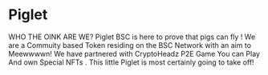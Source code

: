 # Piglet
WHO THE OINK ARE WE? Piglet BSC is here to prove that pigs can fly !  We are a Commuity based Token residing on the BSC Network with an aim to Meewwwwn! We have partnered with CryptoHeadz P2E Game You can Play And own Special NFTs . This little Piglet is most certainly going to take off!
